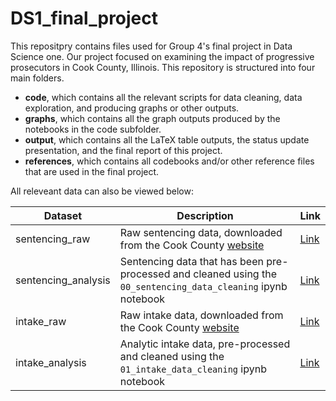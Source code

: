 # DS1_final_project

This repositpry contains files used for Group 4's final project in Data Science one. Our project focused on examining the impact of progressive prosecutors in Cook County, Illinois. This repository is structured into four main folders.

* **code**, which contains all the relevant scripts for data cleaning, data exploration, and producing graphs or other outputs.
* **graphs**, which contains all the graph outputs produced by the notebooks in the code subfolder.
* **output**, which contains all the LaTeX table outputs, the status update presentation, and the final report of this project.
* **references**, which contains all codebooks and/or other reference files that are used in the final project.  

All releveant data can also be viewed below:

| Dataset      		 	 | Description			   																										   				| Link 																					    |
| ----------- 		 	 | ----------- 		   																											   				| ----------- 																		        |
| sentencing_raw      	 | Raw sentencing data, downloaded from the Cook County [website](https://datacatalog.cookcountyil.gov/Courts/Sentencing/tg8v-tm6u) 			| [Link](https://drive.google.com/file/d/1rpqfudNOPpYygSTDxxj0YWuHuPIwJ9NJ/view?usp=sharing)|
| sentencing_analysis 	 | Sentencing data that has been pre-processed and cleaned using the `00_sentencing_data_cleaning` ipynb notebook								| [Link](https://drive.google.com/file/d/1rxCJdUOBRAC366GC97ZktlvrDu6epGR1/view?usp=sharing)|
| intake_raw			 | Raw intake data, downloaded from the Cook County [website](https://datacatalog.cookcountyil.gov/Courts/Intake/3k7z-hchi)						| [Link](https://drive.google.com/file/d/1ALl6ulL1TrNn9nun5-TJp152IbGMWEse/view?usp=sharing)|
| intake_analysis		 | Analytic intake data, pre-processed and cleaned using the `01_intake_data_cleaning` ipynb notebook 											| [Link](https://drive.google.com/file/d/1ALAFWYVg1UY-bG_DspF7XN0YiyZWOEG3/view?usp=sharing)|
